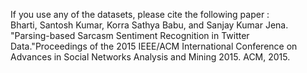 If you use any of the datasets, please cite the following paper :  
Bharti, Santosh Kumar, Korra Sathya Babu, and Sanjay Kumar Jena. "Parsing-based Sarcasm Sentiment Recognition in Twitter Data."Proceedings of the 2015 IEEE/ACM International Conference on Advances in Social Networks Analysis and Mining 2015. ACM, 2015.
